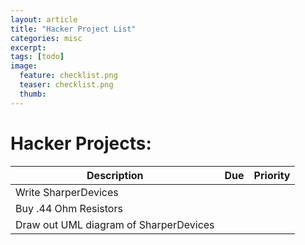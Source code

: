 ```yaml
---
layout: article
title: "Hacker Project List"
categories: misc
excerpt:
tags: [todo]
image:
  feature: checklist.png
  teaser: checklist.png
  thumb:
---
```



Hacker Projects:
=====

| Description  | Due  | Priority  |
|---|---|---|
| Write SharperDevices |   |   |
| Buy .44 Ohm Resistors |   |   |
| Draw out UML diagram of SharperDevices |   |   |
